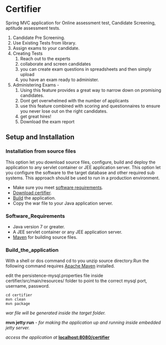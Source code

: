 # Certifier

Spring MVC application for Online assessment test, Candidate Screening, aptitude assessment tests.

1. Candidate Pre Screening.
2. Use Existing Tests from library.
3. Assign exams to your candidate.
4. Creating Tests 
   1. Reach out to the experts 
   2. collaborate and screen candidates 
   3. you can create exam questions in spreadsheets and then simply upload
   4. you have an exam ready to administer.
5. Administering Exams -
   1. Using this feature provides a great way to narrow down on promising candidates.
   2. Dont get overwhelmed with the number of applicants 
   3. use this feature combined with scoring and questionnaires to ensure you never lose out on the right candidates.
   4. get great hires!
   5. Download the exam report

## Setup and Installation

### Installation from source files

This option let you download source files, configure, build and deploy the application to any servlet container or JEE application server. This option let you configure the software to the target database and other required sub systems. This approach should be used to run in a production environment. 

- Make sure you meet [software requirements](#software_requirements).
- [Download certifier](https://github.com/velmuruganvelayutham/certifier/zipball/master).
- [Build](#build_the_application) the application.
- Copy the war file to your Java application server.


### Software_Requirements

- Java version 7 or greater.
- A JEE servlet container or any JEE application server. 
- [Maven](http://maven.apache.org/) for building source files.

### Build_the_application

With a shell or dos command cd to you unzip source directory.Run the following command requires [Apache Maven](http://maven.apache.org/) installed.

edit the persistence-mysql.properties file inside certifier/src/main/resources/   folder to point to the correct mysql port, username, password.

`cd certifier` <br/>
`mvn clean`<br/>
`mvn package`<br/> 

*war file will be generated inside the target folder.*

**mvn jetty:run** *- for making the application up and running inside embedded jetty server.*

_access the application at_ __[localhost:8080/certifier](http://localhost:8080/certifier)__





